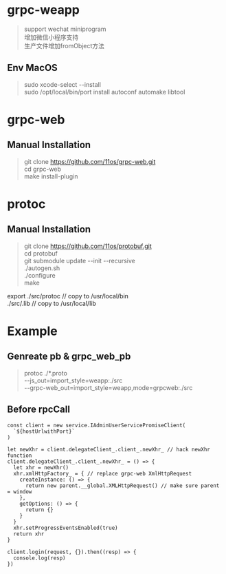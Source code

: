 # grpc-weapp

> support wechat miniprogram  <br/>
> 增加微信小程序支持 <br/>
> 生产文件增加fromObject方法

## Env MacOS

> sudo xcode-select --install <br/>
> sudo /opt/local/bin/port install autoconf automake libtool <br/>

# grpc-web

## Manual Installation

> git clone https://github.com/11os/grpc-web.git <br/>
> cd grpc-web <br/>
> make install-plugin <br/>

# protoc

## Manual Installation

> git clone https://github.com/11os/protobuf.git <br/>
> cd protobuf <br/>
> git submodule update --init --recursive <br/>
> ./autogen.sh <br/>
> ./configure <br/>
> make <br/>

export
  ./src/protoc // copy to /usr/local/bin <br/>
  ./src/.lib // copy to /usr/local/lib
   

# Example

## Genreate pb & grpc_web_pb

> protoc ./*.proto \
--js_out=import_style=weapp:./src \
--grpc-web_out=import_style=weapp,mode=grpcweb:./src

## Before rpcCall

```
const client = new service.IAdminUserServicePromiseClient(
  `${hostUrlwithPort}`
)

let newXhr = client.delegateClient_.client_.newXhr_ // hack newXhr function
client.delegateClient_.client_.newXhr_ = () => {
  let xhr = newXhr()
  xhr.xmlHttpFactory_ = { // replace grpc-web XmlHttpRequest 
    createInstance: () => {
      return new parent.__global.XMLHttpRequest() // make sure parent = window
    },
    getOptions: () => {
      return {}
    }
  }
  xhr.setProgressEventsEnabled(true)
  return xhr
}

client.login(request, {}).then((resp) => {
  console.log(resp)
})

```

